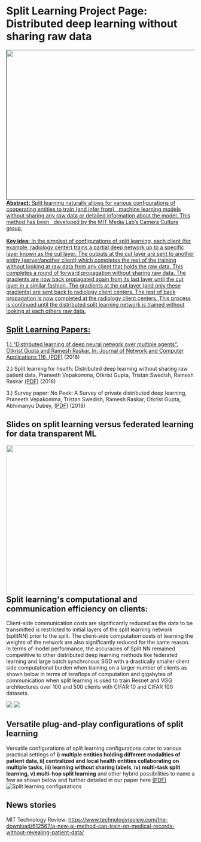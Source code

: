 # Split Learning Project Page: Distributed deep learning without sharing raw data
<a href=""><kbd><img src="https://splitlearning.github.io/diab1.png" align="left" height="400" width="650" ></kbd>

**Abstract:** Split learning naturally allows for various configurations of cooperating entities to train (and infer from) &nbsp; machine learning  models without sharing any raw data or detailed information about the model. This method has been &nbsp; developed by the MIT Media Lab’s Camera Culture group.
<br /><br /> **Key idea:** In the simplest of configurations of split learning, each client (for example, radiology center) trains a partial deep  network up to a specific layer known as the cut layer. The outputs at the cut layer are sent to another entity   (server/another client) which completes the rest of the training without looking at raw data from
 any client that holds the raw data. This completes a round of forward propagation without sharing raw data. The gradients
 are now back propagated again from its last layer until the cut layer in a similar fashion. The gradients at the
 cut layer (and only these gradients) are sent back to radiology client centers. The rest of back
 propagation is now completed at the radiology client centers. This process is continued until the
 distributed split learning network is trained without looking at each others raw data.

## Split Learning Papers:

1.) “Distributed learning of deep neural network over multiple agents”, Otkrist Gupta and Ramesh Raskar, In: Journal of Network and Computer Applications 116, [(PDF)](https://www.sciencedirect.com/science/article/pii/S1084804518301590 "Pdf") (2018)

2.) Split learning for health: Distributed deep learning without sharing raw patient data, Praneeth Vepakomma, Otkrist Gupta, Tristan Swedish, Ramesh Raskar [(PDF)](https://arxiv.org/pdf/1812.00564.pdf "Pdf") (2018)

3.) Survey paper: No Peek: A Survey of private distributed deep learning, Praneeth Vepakomma, Tristan Swedish, Ramesh Raskar, Otkrist Gupta, Abhimanyu Dubey, [(PDF)](https://arxiv.org/pdf/1812.03288.pdf "Pdf") (2018)

## Slides on split learning versus federated learning for data transparent ML
<a href="https://www.slideshare.net/cameraculture/split-learning-versus-federated-learning-for-data-transparent-ml"><img src="https://splitlearning.github.io/splitSlides.png" align="left" height="400" width="600" ></a><br /><br /><br /><br /><br /><br /><br /><br /><br /><br /><br /><br /><br /><br /><br /><br /><br />


## Split learning's computational and communication efficiency on clients:
Client-side communication costs are significantly reduced as the data to be
transmitted is restricted to initial layers of the split learning network (splitNN) prior to the split. The
client-side computation costs of learning the weights of the network are also
significantly reduced for the same reason. In terms of model performance, the
accuracies of Split NN remained competitive to other distributed deep learning methods like federated learning and large
batch synchronous SGD with a drastically smaller client side computational
burden when training on a larger number of clients as shown below in terms of teraflops of computation and gigabytes of communication when split learning is used to train Resnet and VGG architectures over 100 and 500 clients with CIFAR 10 and CIFAR 100 datasets. 

![](https://splitlearning.github.io/splitTable.png)
![](https://splitlearning.github.io/splitPlot.png)

 

## Versatile plug-and-play configurations of split learning
Versatile configurations of split learning configurations cater to various practical settings of **i) multiple entities holding different modalities of patient data, ii) centralized and local health entities collaborating on
multiple tasks, iii) learning without sharing labels, iv) multi-task split learning, v) multi-hop split learning** and other hybrid possibilities to name a few as shown below and further detailed in our paper here [(PDF)](https://arxiv.org/pdf/1812.00564.pdf "Pdf")
![Split learning configurations](https://splitlearning.github.io/splitConfig.png)

## News stories
MIT Technology Review: https://www.technologyreview.com/the-download/612567/a-new-ai-method-can-train-on-medical-records-without-revealing-patient-data/

